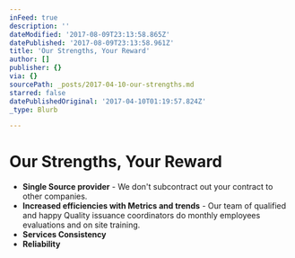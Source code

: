 ```yaml
---
inFeed: true
description: ''
dateModified: '2017-08-09T23:13:58.865Z'
datePublished: '2017-08-09T23:13:58.961Z'
title: 'Our Strengths, Your Reward'
author: []
publisher: {}
via: {}
sourcePath: _posts/2017-04-10-our-strengths.md
starred: false
datePublishedOriginal: '2017-04-10T01:19:57.824Z'
_type: Blurb

---
```

# **Our Strengths, Your Reward**

* **Single Source provider** - We don't subcontract out your contract to other companies.
* **Increased efficiencies with Metrics and trends** - Our team of qualified and happy Quality issuance coordinators do monthly employees evaluations and on site training.
* **Services Consistency**
* **Reliability**
